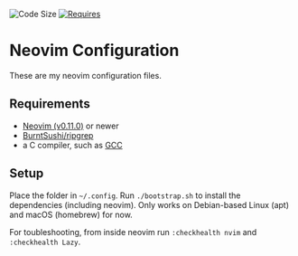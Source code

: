 ![Code Size](https://img.shields.io/github/languages/code-size/ariel-lindemann/nvim) [![Requires](https://img.shields.io/badge/requires-nvim%200.10%2B-9cf?logo=neovim)](https://neovim.io//)

# Neovim Configuration

These are my neovim configuration files.

## Requirements

+  [Neovim (v0.11.0)](https://github.com/neovim/neovim/releases/tag/v0.11.0) or newer
+  [BurntSushi/ripgrep](https://github.com/BurntSushi/ripgrep)
+  a C compiler, such as [GCC](https://gcc.gnu.org/)

## Setup

Place the folder in `~/.config`. 
Run `./bootstrap.sh` to install the dependencies (including neovim). Only works on Debian-based Linux (apt) and macOS (homebrew) for now.

For toubleshooting, from inside neovim run `:checkhealth nvim` and `:checkhealth Lazy`.
